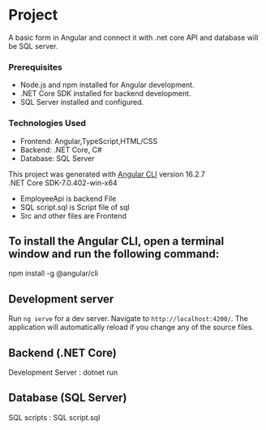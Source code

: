 # Project
A basic form in Angular and connect it with .net core API and database will be SQL
server.

 
    
### Prerequisites
* Node.js and npm installed for Angular development.
* .NET Core SDK installed for backend development.
* SQL Server installed and configured.

  
### Technologies Used
* Frontend: Angular,TypeScript,HTML/CSS
* Backend: .NET Core, C#
* Database: SQL Server


This project was generated with [Angular CLI](https://github.com/angular/angular-cli) version 16.2.7   <br>
  .NET Core SDK-7.0.402-win-x64
  
* EmployeeApi is backend File <br>
* SQL script.sql is Script file of sql <br>
* Src and other files are Frontend
  
 
## To install the Angular CLI, open a terminal window and run the following command:

npm install -g @angular/cli  <br>

## Development server

Run `ng serve` for a dev server. Navigate to `http://localhost:4200/`. The application will automatically reload if you change any of the source files.
<br>
 ## Backend (.NET Core)
 
  Development Server : dotnet run
  
 ## Database (SQL Server)

 SQL scripts  :  SQL script.sql




